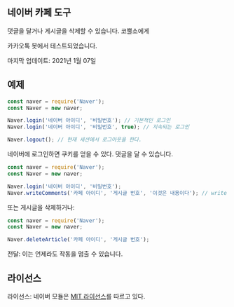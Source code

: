## 네이버 카페 도구
댓글을 달거나 게시글을 삭제할 수 있습니다. 코뿔소에게

카카오톡 봇에서 테스트되었습니다.

마지막 업데이트: 2021년 1월 07일

## 예제
```js
const naver = require('Naver');
const Naver = new naver;

Naver.login('네이버 아이디', '비밀번호'); // 기본적인 로그인
Naver.login('네이버 아이디', '비밀번호', true); // 지속되는 로그인

Naver.logout(); // 현재 세션에서 로그아웃을 한다.
```
네이버에 로그인하면 쿠키를 얻을 수 있다.
댓글을 달 수 있습니다.
```js
const naver = require('Naver');
const Naver = new naver;

Naver.login('네이버 아이디', '비밀번호');
Naver.writeComments('카페 아이디', '게시글 번호', '이것은 내용이다'); // write comments
```
또는 게시글을 삭제하거나:
```js
const naver = require('Naver');
const Naver = new naver;

Naver.deleteArticle('카페 아이디', '게시글 번호');
```
전달: 이는 언제라도 작동을 멈출 수 있습니다.

## 라이선스
라이선스: 네이버 모듈은 [MIT 라이선스](https://github.com/dev-kiri/Naver-Cafe-Manager/blob/main/LICENSE)를 따르고 있다.
